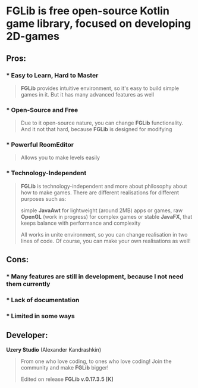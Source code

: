# FGLib is free open-source Kotlin game library, focused on developing 2D-games

## Pros:

### * **Easy to Learn, Hard to Master**

> **FGLib** provides intuitive environment, so it's easy to build simple games in it.
> But it has many advanced features as well

### * **Open-Source and Free**

> Due to it open-source nature, you can change **FGLib** functionality.
> And it not that hard, because **FGLib** is designed for modifying

### * **Powerful RoomEditor**

> Allows you to make levels easily

### * **Technology-Independent**

> **FGLib** is technology-independent and more about philosophy about how to make games.
> There are different realisations for different purposes such as: <p>
> simple **JavaAwt** for lightweight (around 2MB) apps or games,
> raw **OpenGL** (work in progress) for complex games
> or stable **JavaFX**, that keeps balance with performance and complexity <p>
> All works in unite environment, so you can change realisation in two lines of code.
> Of course, you can make your own realisations as well!

## **Cons:**

### * Many features are still in development, because I not need them currently

### * Lack of documentation

### * Limited in some ways

## **Developer**:
**Uzery Studio** (Alexander Kandrashkin)

> From one who love coding, to ones who love coding! Join the community and make **FGLib** bigger! <p>
> Edited on release **FGLib v.0.17.3.5 [K]**
